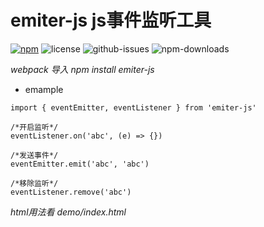 # emiter-js js事件监听工具

[![npm](https://img.shields.io/npm/v/emiter-js.svg)](https://www.npmjs.com/package/emiter-js) ![license](https://img.shields.io/npm/l/emiter-js.svg) ![github-issues](https://img.shields.io/github/issues/aoran997/emiter-js.svg) ![npm-downloads](https://img.shields.io/npm/dt/emiter-js.svg)


*webpack 导入 npm install emiter-js*

*  emample
```
import { eventEmitter, eventListener } from 'emiter-js'

/*开启监听*/
eventListener.on('abc', (e) => {})

/*发送事件*/
eventEmitter.emit('abc', 'abc')

/*移除监听*/
eventListener.remove('abc')
```

*html用法看 demo/index.html*
